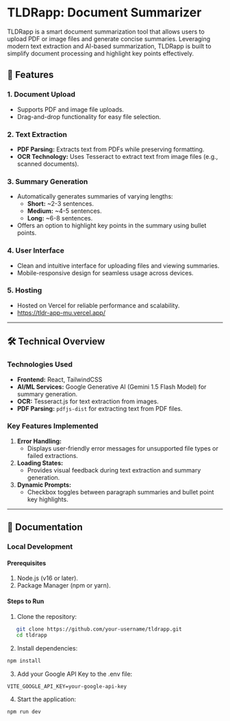 # TLDRapp: Document Summarizer

TLDRapp is a smart document summarization tool that allows users to upload PDF or image files and generate concise summaries. Leveraging modern text extraction and AI-based summarization, TLDRapp is built to simplify document processing and highlight key points effectively.

## 🚀 Features

### 1. **Document Upload**
- Supports PDF and image file uploads.
- Drag-and-drop functionality for easy file selection.

### 2. **Text Extraction**
- **PDF Parsing:** Extracts text from PDFs while preserving formatting.
- **OCR Technology:** Uses Tesseract to extract text from image files (e.g., scanned documents).

### 3. **Summary Generation**
- Automatically generates summaries of varying lengths:
  - **Short:** ~2-3 sentences.
  - **Medium:** ~4-5 sentences.
  - **Long:** ~6-8 sentences.
- Offers an option to highlight key points in the summary using bullet points.

### 4. **User Interface**
- Clean and intuitive interface for uploading files and viewing summaries.
- Mobile-responsive design for seamless usage across devices.

### 5. **Hosting**
- Hosted on Vercel for reliable performance and scalability.
- https://tldr-app-mu.vercel.app/

---

## 🛠️ Technical Overview

### Technologies Used
- **Frontend:** React, TailwindCSS
- **AI/ML Services:** Google Generative AI (Gemini 1.5 Flash Model) for summary generation.
- **OCR:** Tesseract.js for text extraction from images.
- **PDF Parsing:** `pdfjs-dist` for extracting text from PDF files.

### Key Features Implemented
1. **Error Handling:** 
   - Displays user-friendly error messages for unsupported file types or failed extractions.
2. **Loading States:**
   - Provides visual feedback during text extraction and summary generation.
3. **Dynamic Prompts:**
   - Checkbox toggles between paragraph summaries and bullet point key highlights.

---

## 📄 Documentation

### Local Development

#### Prerequisites
1. Node.js (v16 or later).
2. Package Manager (npm or yarn).

#### Steps to Run
1. Clone the repository:
  ```bash
     git clone https://github.com/your-username/tldrapp.git
     cd tldrapp
  ```
   
2. Install dependencies:
  ```bash
  npm install
  ```

3. Add your Google API Key to the .env file:
  ```env
  VITE_GOOGLE_API_KEY=your-google-api-key
  ```

4. Start the application:
  ```bash
  npm run dev
  ```


